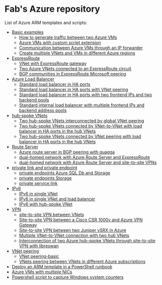 <properties
   pageTitle="Examples of Azure ARM templates and scripts"
   description="Examples of Azure ARM templates and scripts"
   services="Azure VNet, Azure Load Balancer, Azure VNet peering, Azure VPN"
   documentationCenter="na"
   authors="fabferri"
   manager=""
   editor=""/>

<tags
   ms.service="Configuration-Example-Azure"
   ms.devlang="na"
   ms.topic="article"
   ms.tgt_pltfrm="Azure"
   ms.workload="na"
   ms.date="21/11/2016"
   ms.author="fabferri" />

# Fab's Azure repository
List of Azure ARM templates and scripts:
* [Basic examples](./00-basic-examples)
   * [How to generate traffic between two Azure VMs](./00-basic-examples/00-traffic-between-2vms)
   * [Azure VMs with custom script extension](./00-basic-examples/00-vm-script-extension)
   * [Communication between Azure VMs through an IP forwarder](./00-basic-examples/01-ip-forwarding)
   * [Create multiple VNets and VMs in different Azure regions](./00-basic-examples/02-multiple-vnets-vms)
* [ExpressRoute](./expressroute/)
   * [VNet with ExpressRoute gateway](./expressroute/er-gw)
   * [Two Azure VNets connected to an ExpressRoute circuit](./expressroute/er-circuit-2vnets)
   * [BGP communities in ExpressRoute Microsoft peering](./expressroute/er-ms-peering-bgp-community)
* [Azure Load Balancer](./loadbalancer/)
   * [Standard load balancer in HA ports](./loadbalancer/ilb-ha-ports-1vnet)
   * [Standard load balancer in HA ports with VNet peering](./loadbalancer/ilb-ha-ports-vnetpeering)
   * [Standard load balancer in HA ports with two frontend IPs and two backend pools](./loadbalancer/ilb-ha-ports-2frontend-2backendpools)
   * [Standard internal load balancer with multiple frontend IPs and backend address pools](./loadbalancer/ilb-multiple-fe-be)
*  [hub-spoke VNets](./hub-spoke-vnets)
   * [Two hub-spoke VNets interconnected by global VNet peering](./hub-spoke-vnets/vnet-peering-2hubspoke)
   * [Two hub-spoke VNets connected by VNet-to-VNet with load balancer in HA ports in the hub VNets](./hub-spoke-vnets/vnet-peering-2hubspoke-ilb-vpn)
   * [Two hub-spoke VNets connected by VNet peering with load balancer in HA ports in the hub VNets](./hub-spoke-vnets/vnet-peering-2hubspoke-ilb-vpn-2)
* [Route Server](./route-server)
   * [Azure route server in BGP peering with quagga](./route-server/basic-rs-with-quagga)
   * [dual-homed network with Azure Route Server and ExpressRoute](./route-server/rs-dualhome-2er-circuits)
   * [dual-homed network with Azure Route Server and site-to-site VPNs](./route-server/rs-dualhome-s2s-vpn)
* [private link and private endpoint](./private-link-and-private-endpoint)
   * [private endpoints Azure SQL Db and Storage](./private-link-and-private-endpoint/private-endpoint-sql-storage)
   * [private endpoints Storage](./private-link-and-private-endpoint/private-endpoint-storage-powershell)
   * [private service link](./private-link-and-private-endpoint/private-link-1)
* [IPv6](./ipv6)
   * [IPv6 in single VNet](./ipv6/ipv6-single-vnet)
   * [IPv6 in single VNet and load balancer](./ipv6/ipv6-single-vnet-lb)
   * [IPv6 with hub-spoke VNet](./ipv6/ipv6-vnet-peering)
* [VPN](./vpn)
   * [site-to-site VPN between VNets](./vpn/s2s-vpn-vnets)
   * [Site-to-site VPN between a Cisco CSR 1000v and Azure VPN Gateway](./vpn/vpn-gtw-cisco-csr)
   * [Site-to-site VPN between two Juniper vSRX in Azure](./vpn/vpn-juniper-srx)
   * [Multiple VNet-to-VNet connection with two hub VNets](./vpn/vpn-vnet-2-vnet)
   * [Interconnection of two Azure hub-spoke VNets through site-to-site VPN with libreswan](./vpn/vpn-libreswan/)
* [VNet peering](./vnet-peering)
   * [VNet peering-basic](./vnet-peering/vnet-peering-basic)
   * [VNets peering between VNets in different Azure subscriptions](./vnet-peering/vnet-peering-different-subscriptions)
* [Deploy an ARM template in a PowerShell runbook](./automation)
* [Azure VMs with multiple NICs](./02-vms-multiple-nics-01/README.md)
* [Powershell script to capture Windows system counters](./win-sys-counters/)



